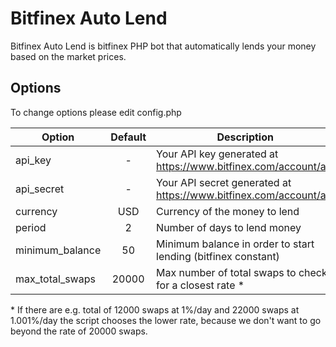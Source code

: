 Bitfinex Auto Lend
==================

Bitfinex Auto Lend is bitfinex PHP bot that automatically lends your money based on the market prices.

## Options ##

To change options please edit config.php

| Option        | Default           | Description  |
| ------------- |:-------------:| -----|
| api_key | - | Your API key generated at https://www.bitfinex.com/account/api |
| api_secret | - | Your API secret generated at https://www.bitfinex.com/account/api |
| currency      | USD | Currency of the money to lend |
| period      | 2      |   Number of days to lend money |
| minimum_balance | 50      |    Minimum balance in order to start lending (bitfinex constant) |
| max_total_swaps | 20000 | Max number of total swaps to check for a closest rate * |

\* If there are e.g. total of 12000 swaps at 1%/day and 22000 swaps at 1.001%/day the script chooses the lower rate, because we don't want to go beyond the rate of 20000 swaps.
